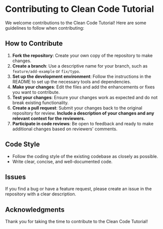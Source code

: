 # Contributing to Clean Code Tutorial

We welcome contributions to the Clean Code Tutorial! Here are some guidelines to follow when contributing:

## How to Contribute
1. **Fork the repository**: Create your own copy of the repository to make changes.
2. **Create a branch**: Use a descriptive name for your branch, such as `feature/add-example` or `fix/typo`.
3. **Set up the development environment**: Follow the instructions in the README to set up the necessary tools and dependencies.
4. **Make your changes**: Edit the files and add the enhancements or fixes you want to contribute.
5. **Test your changes**: Ensure your changes work as expected and do not break existing functionality.
6. **Create a pull request**: Submit your changes back to the original repository for review. **Include a description of your changes and any relevant context for the reviewers.**
7. **Participate in code reviews**: Be open to feedback and ready to make additional changes based on reviewers' comments.

## Code Style
- Follow the coding style of the existing codebase as closely as possible.
- Write clear, concise, and well-documented code.

## Issues
If you find a bug or have a feature request, please create an issue in the repository with a clear description.

## Acknowledgments
Thank you for taking the time to contribute to the Clean Code Tutorial!